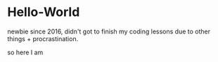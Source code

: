 # Hello-World
newbie since 2016, didn't got to finish my coding lessons due to other things + procrastination.
<!-- so here I am -->
so here I am
